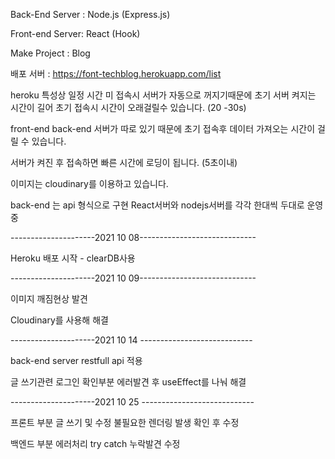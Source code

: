 Back-End Server : Node.js (Express.js)

Front-end Server: React (Hook)

Make Project : Blog 

배포 서버 : https://font-techblog.herokuapp.com/list

heroku 특성상 일정 시간 미 접속시 서버가 자동으로 꺼지기때문에 초기 서버 켜지는 시간이 길어 초기 접속시 시간이 오래걸릴수 있습니다. (20 -30s)

front-end back-end 서버가 따로 있기 때문에 초기 접속후 데이터 가져오는 시간이 걸릴 수 있습니다. 

서버가 켜진 후 접속하면 빠른 시간에 로딩이 됩니다. (5초이내)

이미지는 cloudinary를 이용하고 있습니다.

back-end 는 api 형식으로 구현 React서버와 nodejs서버를 각각 한대씩 두대로 운영 중

---------------------2021 10 08-----------------------------

Heroku 배포 시작 - clearDB사용

---------------------2021 10 09-----------------------------

이미지 깨짐현상 발견

Cloudinary를 사용해 해결

---------------------2021 10 14 ----------------------------

back-end server restfull api 적용

글 쓰기관련 로그인 확인부분 에러발견 후 useEffect를 나눠 해결

---------------------2021 10 25 ----------------------------

프론트 부분 글 쓰기 및 수정 불필요한 렌더링 발생 확인 후 수정 

백엔드 부분 에러처리 try catch 누락발견 수정 
